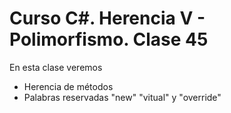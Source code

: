 # Curso C#. Herencia V - Polimorfismo.   Clase 45

En esta clase veremos

- Herencia de métodos
- Palabras reservadas "new" "vitual" y "override"





